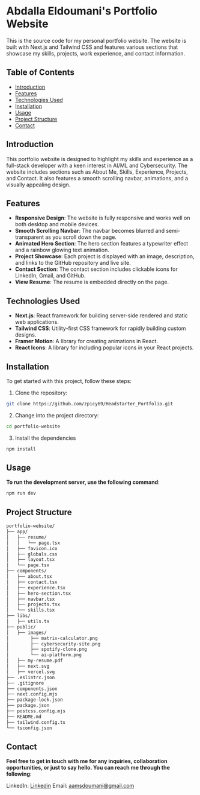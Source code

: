 # Abdalla Eldoumani's Portfolio Website

This is the source code for my personal portfolio website. The website is built with Next.js and Tailwind CSS and features various sections that showcase my skills, projects, work experience, and contact information.

## Table of Contents

- [Introduction](#introduction)
- [Features](#features)
- [Technologies Used](#technologies-used)
- [Installation](#installation)
- [Usage](#usage)
- [Project Structure](#project-structure)
- [Contact](#contact)

## Introduction

This portfolio website is designed to highlight my skills and experience as a full-stack developer with a keen interest in AI/ML and Cybersecurity. The website includes sections such as About Me, Skills, Experience, Projects, and Contact. It also features a smooth scrolling navbar, animations, and a visually appealing design.

## Features

- **Responsive Design**: The website is fully responsive and works well on both desktop and mobile devices.
- **Smooth Scrolling Navbar**: The navbar becomes blurred and semi-transparent as you scroll down the page.
- **Animated Hero Section**: The hero section features a typewriter effect and a rainbow glowing text animation.
- **Project Showcase**: Each project is displayed with an image, description, and links to the GitHub repository and live site.
- **Contact Section**: The contact section includes clickable icons for LinkedIn, Gmail, and GitHub.
- **View Resume**: The resume is embedded directly on the page.

## Technologies Used

- **Next.js**: React framework for building server-side rendered and static web applications.
- **Tailwind CSS**: Utility-first CSS framework for rapidly building custom designs.
- **Framer Motion**: A library for creating animations in React.
- **React Icons**: A library for including popular icons in your React projects.

## Installation

To get started with this project, follow these steps:

1. Clone the repository:

```bash
git clone https://github.com/zpicy69/Headstarter_Portfolio.git
```

2. Change into the project directory:

```bash
cd portfolio-website
```

3. Install the dependencies

```bash
npm install
```

## Usage

**To run the development server, use the following command**:

```bash
npm run dev
```

## Project Structure

```txt
portfolio-website/
├── app/
│   ├── resume/
│   │   └── page.tsx
│   ├── favicon.ico
│   ├── globals.css
│   ├── layout.tsx
│   └── page.tsx
├── components/
│   ├── about.tsx
│   ├── contact.tsx
│   ├── experience.tsx
│   ├── hero-section.tsx
│   ├── navbar.tsx
│   ├── projects.tsx
│   └── skills.tsx
├── libs/
│   ├── utils.ts
├── public/
│   ├── images/
│        ├── matrix-calculator.png
│        ├── cybersecurity-site.png
│        ├── spotify-clone.png
│        └── ai-platform.png
│   ├── my-resume.pdf
│   ├── next.svg
│   ├── vercel.svg
├── .eslintrc.json
├── .gitignore
├── components.json
├── next.config.mjs
├── package-lock.json
├── package.json
├── postcss.config.mjs
├── README.md
├── tailwind.config.ts
└── tsconfig.json
```

## Contact

**Feel free to get in touch with me for any inquiries, collaboration opportunities, or just to say hello. You can reach me through the following**:

LinkedIn: [Linkedin](https://www.linkedin.com/in/abdalla-el-doumani-77402a253/)
Email: aamsdoumani@gmail.com
